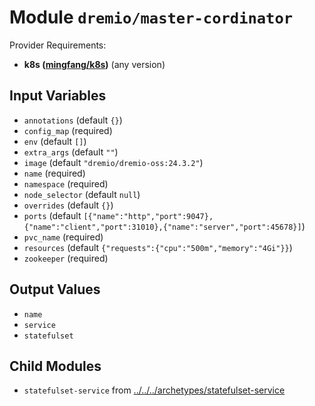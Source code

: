 
# Module `dremio/master-cordinator`

Provider Requirements:
* **k8s ([mingfang/k8s](https://registry.terraform.io/providers/mingfang/k8s/latest))** (any version)

## Input Variables
* `annotations` (default `{}`)
* `config_map` (required)
* `env` (default `[]`)
* `extra_args` (default `""`)
* `image` (default `"dremio/dremio-oss:24.3.2"`)
* `name` (required)
* `namespace` (required)
* `node_selector` (default `null`)
* `overrides` (default `{}`)
* `ports` (default `[{"name":"http","port":9047},{"name":"client","port":31010},{"name":"server","port":45678}]`)
* `pvc_name` (required)
* `resources` (default `{"requests":{"cpu":"500m","memory":"4Gi"}}`)
* `zookeeper` (required)

## Output Values
* `name`
* `service`
* `statefulset`

## Child Modules
* `statefulset-service` from [../../../archetypes/statefulset-service](../../../archetypes/statefulset-service)

